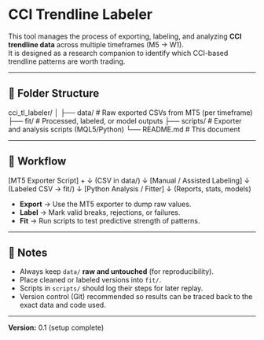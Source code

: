 # CCI Trendline Labeler

This tool manages the process of exporting, labeling, and analyzing **CCI trendline data** across multiple timeframes (M5 → W1).  
It is designed as a research companion to identify which CCI-based trendline patterns are worth trading.

---

## 📂 Folder Structure

cci_tl_labeler/
│
├── data/        # Raw exported CSVs from MT5 (per timeframe)
├── fit/         # Processed, labeled, or model outputs
├── scripts/     # Exporter and analysis scripts (MQL5/Python)
└── README.md    # This document

---

## 🔄 Workflow

[MT5 Exporter Script] +
        ↓
   (CSV in data/)
        ↓
   [Manual / Assisted Labeling]
        ↓
 (Labeled CSV → fit/)
        ↓
   [Python Analysis / Fitter]
        ↓
  (Reports, stats, models)

- **Export** → Use the MT5 exporter to dump raw values.  
- **Label** → Mark valid breaks, rejections, or failures.  
- **Fit** → Run scripts to test predictive strength of patterns.  

---

## 📝 Notes

- Always keep `data/` **raw and untouched** (for reproducibility).  
- Place cleaned or labeled versions into `fit/`.  
- Scripts in `scripts/` should log their steps for later replay.  
- Version control (Git) recommended so results can be traced back to the exact data and code used.  

---

**Version:** 0.1 (setup complete)